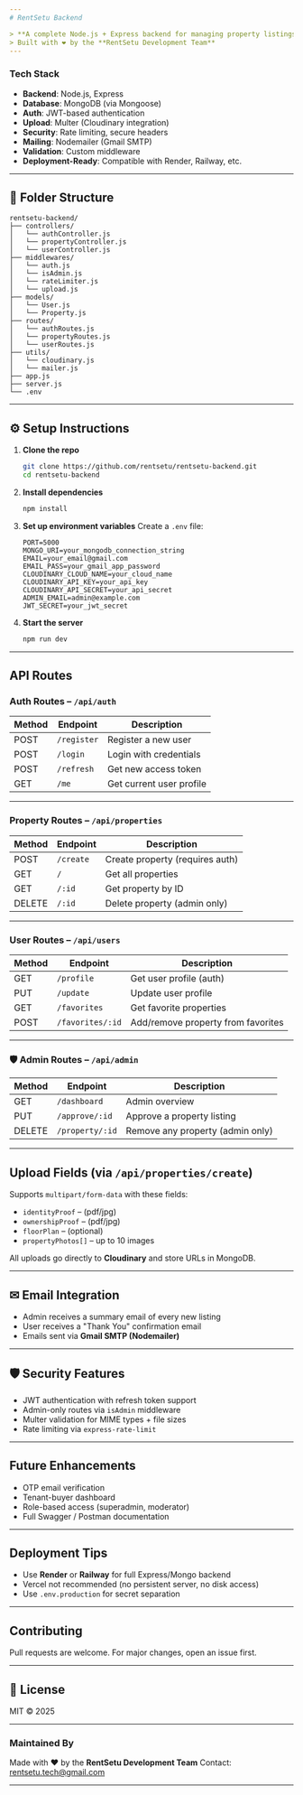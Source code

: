 ```yaml
---
# RentSetu Backend

> **A complete Node.js + Express backend for managing property listings, user authentication, document uploads, and admin control.**
> Built with ❤️ by the **RentSetu Development Team**
---
```


###  Tech Stack

* **Backend**: Node.js, Express
* **Database**: MongoDB (via Mongoose)
* **Auth**: JWT-based authentication
* **Upload**: Multer (Cloudinary integration)
* **Security**: Rate limiting, secure headers
* **Mailing**: Nodemailer (Gmail SMTP)
* **Validation**: Custom middleware
* **Deployment-Ready**: Compatible with Render, Railway, etc.

---

## 📂 Folder Structure

```
rentsetu-backend/
├── controllers/
│   └── authController.js
│   └── propertyController.js
│   └── userController.js
├── middlewares/
│   └── auth.js
│   └── isAdmin.js
│   └── rateLimiter.js
│   └── upload.js
├── models/
│   └── User.js
│   └── Property.js
├── routes/
│   └── authRoutes.js
│   └── propertyRoutes.js
│   └── userRoutes.js
├── utils/
│   └── cloudinary.js
│   └── mailer.js
├── app.js
├── server.js
└── .env
```

---

## ⚙️ Setup Instructions

1. **Clone the repo**

   ```bash
   git clone https://github.com/rentsetu/rentsetu-backend.git
   cd rentsetu-backend
   ```

2. **Install dependencies**

   ```bash
   npm install
   ```

3. **Set up environment variables**
   Create a `.env` file:

   ```
   PORT=5000
   MONGO_URI=your_mongodb_connection_string
   EMAIL=your_email@gmail.com
   EMAIL_PASS=your_gmail_app_password
   CLOUDINARY_CLOUD_NAME=your_cloud_name
   CLOUDINARY_API_KEY=your_api_key
   CLOUDINARY_API_SECRET=your_api_secret
   ADMIN_EMAIL=admin@example.com
   JWT_SECRET=your_jwt_secret
   ```

4. **Start the server**

   ```bash
   npm run dev
   ```

---

##  API Routes

###  Auth Routes – `/api/auth`

| Method | Endpoint    | Description              |
| ------ | ----------- | ------------------------ |
| POST   | `/register` | Register a new user      |
| POST   | `/login`    | Login with credentials   |
| POST   | `/refresh`  | Get new access token     |
| GET    | `/me`       | Get current user profile |

---

### Property Routes – `/api/properties`

| Method | Endpoint  | Description                     |
| ------ | --------- | ------------------------------- |
| POST   | `/create` | Create property (requires auth) |
| GET    | `/`       | Get all properties              |
| GET    | `/:id`    | Get property by ID              |
| DELETE | `/:id`    | Delete property (admin only)    |

---

### User Routes – `/api/users`

| Method | Endpoint         | Description                        |
| ------ | ---------------- | ---------------------------------- |
| GET    | `/profile`       | Get user profile (auth)            |
| PUT    | `/update`        | Update user profile                |
| GET    | `/favorites`     | Get favorite properties            |
| POST   | `/favorites/:id` | Add/remove property from favorites |

---

### 🛡 Admin Routes – `/api/admin`

| Method | Endpoint        | Description                      |
| ------ | --------------- | -------------------------------- |
| GET    | `/dashboard`    | Admin overview                   |
| PUT    | `/approve/:id`  | Approve a property listing       |
| DELETE | `/property/:id` | Remove any property (admin only) |

---

##  Upload Fields (via `/api/properties/create`)

Supports `multipart/form-data` with these fields:

* `identityProof` – (pdf/jpg)
* `ownershipProof` – (pdf/jpg)
* `floorPlan` – (optional)
* `propertyPhotos[]` – up to 10 images

All uploads go directly to **Cloudinary** and store URLs in MongoDB.

---

## ✉ Email Integration

* Admin receives a summary email of every new listing
* User receives a "Thank You" confirmation email
* Emails sent via **Gmail SMTP (Nodemailer)**

---

## 🛡 Security Features

* JWT authentication with refresh token support
* Admin-only routes via `isAdmin` middleware
* Multer validation for MIME types + file sizes
* Rate limiting via `express-rate-limit`

---

##  Future Enhancements

* OTP email verification
* Tenant-buyer dashboard
* Role-based access (superadmin, moderator)
* Full Swagger / Postman documentation

---

##  Deployment Tips

* Use **Render** or **Railway** for full Express/Mongo backend
* Vercel not recommended (no persistent server, no disk access)
* Use `.env.production` for secret separation

---

##  Contributing

Pull requests are welcome. For major changes, open an issue first.

---

## 🧾 License

MIT © 2025

---

###  Maintained By

Made with ❤️ by the **RentSetu Development Team**
Contact: [rentsetu.tech@gmail.com](mailto:rentsetu.tech@gmail.com)

---


